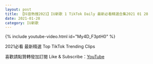 ```yaml
---
layout: post
title: 【抖音熱搜2021】IU新歌 1 TikTok Daily 最新必看精選合集2021 01 28
date: 2021-01-28
category: IU新歌
---
```


{% include youtube-video.html id="My4D_F3ptH0" %}

2021必看 最新精選 Top TikTok Trending Clips

喜歡請點贊轉發加訂閱 Like & Subscribe：[YouTube](https://www.youtube.com/channel/UCAoR7VcanIPd04uEq_GIylA/videos)

